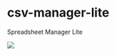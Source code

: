 # csv-manager-lite
Spreadsheet Manager Lite

<meta property="og:image" content="http://i.imgur.com/dNYbecQ.png" />
<img src="http://i.imgur.com/dNYbecQ.png" />
